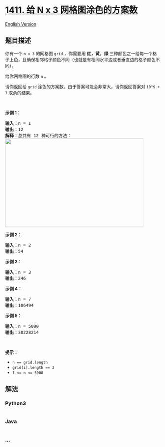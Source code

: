 # [1411. 给 N x 3 网格图涂色的方案数](https://leetcode-cn.com/problems/number-of-ways-to-paint-n-3-grid)

[English Version](/solution/1400-1499/1411.Number%20of%20Ways%20to%20Paint%20N%20%C3%97%203%20Grid/README_EN.md)

## 题目描述

<!-- 这里写题目描述 -->

<p>你有一个 <code>n x 3</code>&nbsp;的网格图 <code>grid</code>&nbsp;，你需要用 <strong>红，黄，绿</strong>&nbsp;三种颜色之一给每一个格子上色，且确保相邻格子颜色不同（也就是有相同水平边或者垂直边的格子颜色不同）。</p>

<p>给你网格图的行数 <code>n</code>&nbsp;。</p>

<p>请你返回给&nbsp;<code>grid</code>&nbsp;涂色的方案数。由于答案可能会非常大，请你返回答案对&nbsp;<code>10^9 + 7</code>&nbsp;取余的结果。</p>

<p>&nbsp;</p>

<p><strong>示例 1：</strong></p>

<pre><strong>输入：</strong>n = 1
<strong>输出：</strong>12
<strong>解释：</strong>总共有 12 种可行的方法：
<img alt="" src="/solution/1400-1499/1411.Number of Ways to Paint N × 3 Grid/images/e1.png" style="height: 289px; width: 450px;">
</pre>

<p><strong>示例 2：</strong></p>

<pre><strong>输入：</strong>n = 2
<strong>输出：</strong>54
</pre>

<p><strong>示例 3：</strong></p>

<pre><strong>输入：</strong>n = 3
<strong>输出：</strong>246
</pre>

<p><strong>示例 4：</strong></p>

<pre><strong>输入：</strong>n = 7
<strong>输出：</strong>106494
</pre>

<p><strong>示例 5：</strong></p>

<pre><strong>输入：</strong>n = 5000
<strong>输出：</strong>30228214
</pre>

<p>&nbsp;</p>

<p><strong>提示：</strong></p>

<ul>
	<li><code>n == grid.length</code></li>
	<li><code>grid[i].length == 3</code></li>
	<li><code>1 &lt;= n &lt;= 5000</code></li>
</ul>


## 解法

<!-- 这里可写通用的实现逻辑 -->

<!-- tabs:start -->

### **Python3**

<!-- 这里可写当前语言的特殊实现逻辑 -->

```python

```

### **Java**

<!-- 这里可写当前语言的特殊实现逻辑 -->

```java

```

### **...**

```

```

<!-- tabs:end -->
